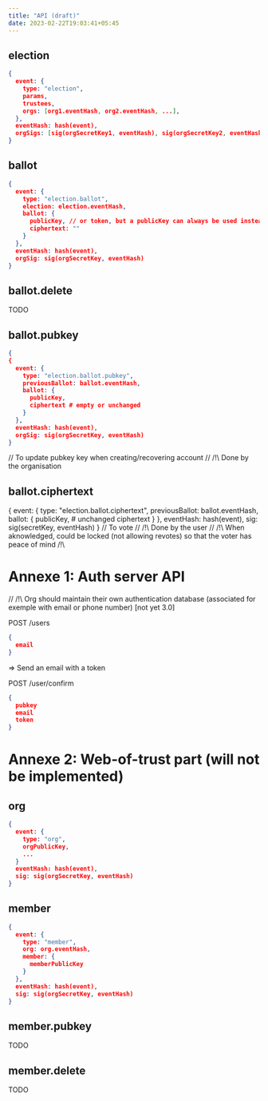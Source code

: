```yaml
---
title: "API (draft)"
date: 2023-02-22T19:03:41+05:45
---
```


## election
```json
{
  event: {
    type: "election",
    params,
    trustees,
    orgs: [org1.eventHash, org2.eventHash, ...],
  },
  eventHash: hash(event),
  orgSigs: [sig(orgSecretKey1, eventHash), sig(orgSecretKey2, eventHash), ...]
}
```

## ballot
```json
{
  event: {
    type: "election.ballot",
    election: election.eventHash,
    ballot: {
      publicKey, // or token, but a publicKey can always be used instead of a hashed-token by sending the secretKey in place of the hash preimage (by mail, email, ...)
      ciphertext: ""
    }
  },
  eventHash: hash(event),
  orgSig: sig(orgSecretKey, eventHash)
}
```

## ballot.delete
TODO

## ballot.pubkey
```json
{
{
  event: {
    type: "election.ballot.pubkey",
    previousBallot: ballot.eventHash,
    ballot: {
      publicKey,
      ciphertext # empty or unchanged
    }
  },
  eventHash: hash(event),
  orgSig: sig(orgSecretKey, eventHash)
}
```
// To update pubkey key when creating/recovering account
// /!\ Done by the organisation

## ballot.ciphertext
{
  event: {
    type: "election.ballot.ciphertext",
    previousBallot: ballot.eventHash,
    ballot: {
      publicKey, # unchanged
      ciphertext
    }
  },
  eventHash: hash(event),
  sig: sig(secretKey, eventHash)
}
// To vote
// /!\ Done by the user
// /!\ When aknowledged, could be locked (not allowing revotes) so that the voter has peace of mind /!\


# Annexe 1: Auth server API
// /!\ Org should maintain their own authentication database (associated for exemple with email or phone number) [not yet 3.0]

POST /users
```json
{
  email
}
```
=> Send an email with a token

POST /user/confirm
```json
{
  pubkey
  email
  token
}
```


# Annexe 2: Web-of-trust part (will not be implemented)

## org
```json
{
  event: {
    type: "org",
    orgPublicKey,
    ...
  }
  eventHash: hash(event),
  sig: sig(orgSecretKey, eventHash)
}
```

## member
```json
{
  event: {
    type: "member",
    org: org.eventHash,
    member: {
      memberPublicKey
    }
  },
  eventHash: hash(event),
  sig: sig(orgSecretKey, eventHash)
}
```

## member.pubkey
TODO

## member.delete
TODO
